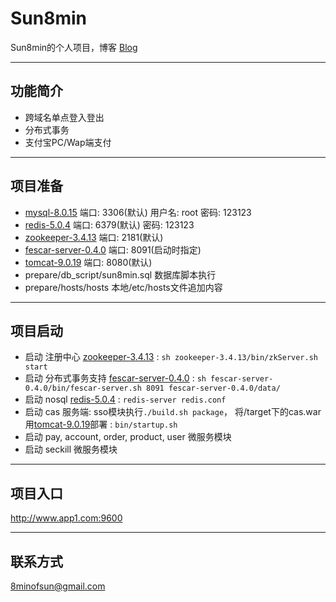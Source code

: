 # Sun8min

Sun8min的个人项目，博客 [Blog]

---
## 功能简介

- 跨域名单点登入登出
- 分布式事务
- 支付宝PC/Wap端支付

---
## 项目准备

- [mysql-8.0.15]        端口: 3306(默认) 用户名: root 密码: 123123
- [redis-5.0.4]         端口: 6379(默认) 密码: 123123
- [zookeeper-3.4.13]    端口: 2181(默认)
- [fescar-server-0.4.0] 端口: 8091(启动时指定)
- [tomcat-9.0.19]       端口: 8080(默认)
- prepare/db_script/sun8min.sql 数据库脚本执行
- prepare/hosts/hosts 本地/etc/hosts文件追加内容

---
## 项目启动

- 启动 注册中心 [zookeeper-3.4.13] : `sh zookeeper-3.4.13/bin/zkServer.sh start`
- 启动 分布式事务支持 [fescar-server-0.4.0] : `sh fescar-server-0.4.0/bin/fescar-server.sh 8091 fescar-server-0.4.0/data/`
- 启动 nosql [redis-5.0.4] : `redis-server redis.conf`
- 启动 cas 服务端: sso模块执行`./build.sh package`，
  将/target下的cas.war用[tomcat-9.0.19]部署 : `bin/startup.sh`
- 启动 pay, account, order, product, user 微服务模块
- 启动 seckill 微服务模块

---
## 项目入口
http://www.app1.com:9600

---
## 联系方式

8minofsun@gmail.com

[Blog]: https://sun8min.github.io
[zookeeper-3.4.13]: https://github.com/apache/zookeeper/releases/tag/release-3.4.13
[fescar-server-0.4.0]: https://github.com/seata/seata/releases/tag/v0.4.0
[redis-5.0.4]: https://github.com/antirez/redis/releases/tag/5.0.4
[tomcat-9.0.19]: https://github.com/apache/tomcat/releases/tag/9.0.19
[mysql-8.0.15]: https://dev.mysql.com/downloads/mysql/
